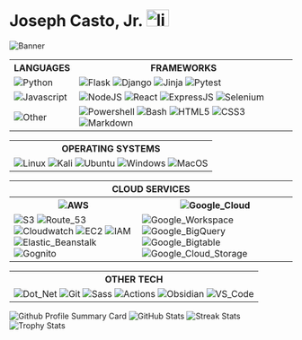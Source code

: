<html>
<head>
<link rel="preconnect" href="https://fonts.googleapis.com">
<link rel="preconnect" href="https://fonts.gstatic.com" crossorigin>
<link href="https://fonts.googleapis.com/css2?family=Merriweather+Sans:ital,wght@0,300..800;1,300..800&family=Montserrat:ital,wght@0,100..900;1,100..900&family=Roboto+Slab:wght@100..900&display=swap" rel="stylesheet">
</head>
<body>
    <div id="header_content">
        <h1>
            Joseph Casto, Jr.
            <span id="linkedin_logo">
                <a href="https://linkedin.com/in/joseph-casto-jr/" target="blank"><img src="https://raw.githubusercontent.com/rahuldkjain/github-profile-readme-generator/master/src/images/icons/Social/linked-in-alt.svg" alt="linkedin" height="30" width="40"/>
                </a>
            </span>
        </h1>
            <p>
                <img alt="Banner" src="https://readme-typing-svg.demolab.com/?lines=Full-stack%20development;Cybersecurity;Network%20Engineering;20%2B%20years%20of%20technology%20experience;Always%20learning%20new%20things&font=Merriweather%20Sans%20Code&center=true&width=640&height=45&color=cc6600&vCenter=true&pause=1000&size=25"/>
            </p>
    </div>
    <table id="languages_frameworks">
        <tr>
            <th>
                LANGUAGES
            </th>
            <th>
                FRAMEWORKS
            </th>
        </tr>
        <tr>
            <td class="languages">
                <img alt="Python" src="https://img.shields.io/badge/-Python-4584b6?style=flat-square&logo=python&logoColor=ffde57"/>
            </td>
            <td>
                <img alt="Flask" src="https://img.shields.io/badge/-Flask-ffffff?style=flat-square&logo=flask&logoColor=black"/>
                <img alt="Django" src="https://img.shields.io/badge/Django-092E20?style=flat-square&logo=django&logoColor=green"/>
                <img alt="Jinja" src="https://img.shields.io/badge/-Jinja-ffffff?style=flat-square&logo=jinja&logoColor=red"/>
                <img alt="Pytest" src="https://img.shields.io/badge/-Pytest-646464?style=flat-square&logo=pytest&logoColor=4584b6"/>
            </td>
        </tr>
        <tr>
        </tr>
        <tr>
            <td class="languages">
                <img alt="Javascript" src="https://img.shields.io/badge/-Javascript-000000?style=flat-square&logo=javascript&logoColor=yellow"/>
            </td>
            <td>
                <img alt="NodeJS" src="https://img.shields.io/badge/Node%20js-215732?style=flat-square&logo=nodedotjs&logoColor=white"/>
                <img alt="React" src="https://img.shields.io/badge/React-20232A?style=flat-square&logo=react&logoColor=61DAFB"/>
                <img alt="ExpressJS" src="https://img.shields.io/badge/Express%20JS-000000?style=flat-square&logo=express&logoColor=white"/>
                <img alt="Selenium" src="https://img.shields.io/badge/Selenium-43B02A?style=flat-square&logo=Selenium&logoColor=white"/>
            </td>
            </td>
        </tr>
            <tr>
            <td class="languages">
                <img alt="Other" src="https://img.shields.io/badge/-Other-f65314?style=flat-square&logo=git&logoColor=00a1f1"/>
            </td>
            <td>
                <img alt="Powershell" src="https://img.shields.io/badge/-Powershell-0037DA?style=flat-square&logo=zsh&logoColor=4285F4"/>
                <img alt="Bash" src="https://img.shields.io/badge/-Bash-000000?style=flat-square&logo=zsh&logoColor=white"/>
                <img alt="HTML5" src="https://img.shields.io/badge/-HTML5-ffffff?style=flat-square&logo=html5&logoColor=orange"/>
                <img alt="CSS3" src="https://img.shields.io/badge/-CSS3-ffffff?style=flat-square&logo=css3&logoColor=blue"/>
                <img alt="Markdown" src="https://img.shields.io/badge/-Markdown-1a73e8?style=flat-square&logo=markdown&logoColor=00a1f1"/>
            </td>
        </tr>
    </table>
    <table id="operating_systems">
        <tr>
            <th>
                OPERATING SYSTEMS
            </th>
        </tr>
        <tr>
            <td>
                <img alt="Linux" src="https://img.shields.io/badge/-Linux-ffcc33?style=flat-square&logo=linux&logoColor=000000"/>
                <img alt="Kali" src="https://img.shields.io/badge/-Kali%20Linux-06051F?style=flat-square&logo=kalilinux&logoColor=white"/>
                <img alt="Ubuntu" src="https://img.shields.io/badge/-Ubuntu-E95420?style=flat-square&logo=ubuntu&logoColor=06051F"/>
                <img alt="Windows" src="https://img.shields.io/badge/-Windows-00a1f1?style=flat-square&logo=&logoColor=E95420"/>
                <img alt="MacOS" src="https://img.shields.io/badge/-MacOS-ffffff?style=flat-square&logo=apple&logoColor=black"/>
            </td>
        </tr>
    </table>
    <table id="cloud_providers">
        <tr>
            <th id="cloud_services" colspan="2">
                CLOUD SERVICES
            </th>
        </tr>
        <tr id="cloud_header_row">
            <th>
                <img alt="AWS" src="https://img.shields.io/badge/-Amazon%20Web%20Services-232f3e?style=flat-square&logo=amazon-web-services&logoColor=FF9900"/>
            </th>
            <th>
                <img alt="Google_Cloud" src="https://img.shields.io/badge/-Google_Cloud_Platform-4285F4?style=flat-square&logo=google-cloud&logoColor=FF7143"/>
            </th>
        </tr>
        <tr>
            <td>
                <img alt="S3" src="https://img.shields.io/badge/-Amazon%20S3-232f3e?style=flat-square&logo=amazon-s3&logoColor=FF9900"/>
                <img alt="Route_53" src="https://img.shields.io/badge/-Route%2053-232f3e?style=flat-square&logo=amazon-route-53&logoColor=FF9900"/>
                <img alt="Cloudwatch" src="https://img.shields.io/badge/-Cloudwatch-232f3e?style=flat-square&logo=amazon-cloudwatch&logoColor=FF9900"/>
                <img alt="EC2" src="https://img.shields.io/badge/-Amazon%20EC2-232f3e?style=flat-square&logo=amazon-ec2&logoColor=FF9900"/>
                <img alt="IAM" src="https://img.shields.io/badge/-Amazon%20IAM-232f3e?style=flat-square&logo=amazoniam&logoColor=FF9900"/>
                <img alt="Elastic_Beanstalk" src="https://img.shields.io/badge/-Elastic%20Beanstalk-232f3e?style=flat-square&logo=amazonsimpleemailservice&logoColor=FF9900"/>
                <img alt="Gognito" src="https://img.shields.io/badge/-Cognito-232f3e?style=flat-square&logo=amazoncognito&logoColor=FF9900"/>
            </td>
            <td>
                <img alt="Google_Workspace" src="https://img.shields.io/badge/-Google%20WorkSpace-4285F4?style=flat-square&logo=google&logoColor=FF7143"/>
                <img alt="Google_BigQuery" src="https://img.shields.io/badge/-Google%20BigQuery-4285F4?style=flat-square&logo=googlebigquery&logoColor=FF7143"/>
                <img alt="Google_Bigtable" src="https://img.shields.io/badge/-Google%20Big%20Table-4285F4?style=flat-square&logo=googlebigtable&logoColor=FF7143"/>
                <img alt="Google_Cloud_Storage" src="https://img.shields.io/badge/-Google%20Cloud%20Storage-4285F4?style=flat-square&logo=googlecloudstorage&logoColor=FF7143"/>
            </td>
        </tr>
    </table>
    <table>
        <tr>
            <th id="other_tech">
                OTHER TECH
            </th>
            <tr>
                <td>
                    <img alt="Dot_Net" src="https://img.shields.io/badge/.NET-512BD4?style=flat-square&logo=dotnet&logoColor=white"/>
                    <img alt="Git" src="https://img.shields.io/badge/-Git-F05032?style=flat-square&logo=git&logoColor=white"/>
                    <img alt="Sass" src="https://img.shields.io/badge/Sass-CC6699?style=flat-square&logo=sass&logoColor=white"/>
                    <img alt="Actions" src="https://img.shields.io/badge/Github%20Actions-282a2e?flat-square&logo=githubactions&logoColor=367cf"/>
                    <img alt="Obsidian" src="https://img.shields.io/badge/-Obsidian-7C3AED?style=flat-square&logo=obsidian&logoColor=white"/>
                    <img alt="VS_Code" src="https://img.shields.io/badge/-VS%20Code-0078d7?style=flat-square&logo=code&logoColor=white"/>
                </td>
            </tr>
        </tr>
    </table>
    <img alt="Github Profile Summary Card" src="https://github-profile-summary-cards.vercel.app/api/cards/profile-details?username=casto-tech"/>
    <img alt="GitHub Stats" src="https://github-readme-stats-git-masterrstaa-rickstaa.vercel.app/api?username=casto-tech"/>
    <img alt="Streak Stats" src="https://github-readme-streak-stats.herokuapp.com/?user=casto-tech"/>
    <img alt="Trophy Stats" src="https://github-profile-trophy.vercel.app/?username=casto-tech"/>
</body>
</html>
